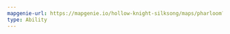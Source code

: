 ```yaml
---
mapgenie-url: https://mapgenie.io/hollow-knight-silksong/maps/pharloom?locationIds=478189
type: Ability
---
```

